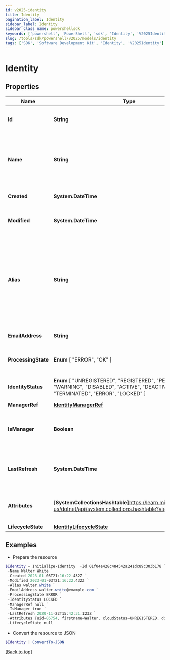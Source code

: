 ```yaml
---
id: v2025-identity
title: Identity
pagination_label: Identity
sidebar_label: Identity
sidebar_class_name: powershellsdk
keywords: ['powershell', 'PowerShell', 'sdk', 'Identity', 'V2025Identity'] 
slug: /tools/sdk/powershell/v2025/models/identity
tags: ['SDK', 'Software Development Kit', 'Identity', 'V2025Identity']
---
```



# Identity

## Properties

Name | Type | Description | Notes
------------ | ------------- | ------------- | -------------
**Id** | **String** | System-generated unique ID of the identity | [optional] [readonly] 
**Name** | **String** | The identity's name is equivalent to its Display Name attribute. | [required]
**Created** | **System.DateTime** | Creation date of the identity | [optional] [readonly] 
**Modified** | **System.DateTime** | Last modification date of the identity | [optional] [readonly] 
**Alias** | **String** | The identity's alternate unique identifier is equivalent to its Account Name on the authoritative source account schema. | [optional] 
**EmailAddress** | **String** | The email address of the identity | [optional] 
**ProcessingState** |  **Enum** [  "ERROR",    "OK" ] | The processing state of the identity | [optional] 
**IdentityStatus** |  **Enum** [  "UNREGISTERED",    "REGISTERED",    "PENDING",    "WARNING",    "DISABLED",    "ACTIVE",    "DEACTIVATED",    "TERMINATED",    "ERROR",    "LOCKED" ] | The identity's status in the system | [optional] 
**ManagerRef** | [**IdentityManagerRef**](identity-manager-ref) |  | [optional] 
**IsManager** | **Boolean** | Whether this identity is a manager of another identity | [optional] [default to $false]
**LastRefresh** | **System.DateTime** | The last time the identity was refreshed by the system | [optional] 
**Attributes** | [**SystemCollectionsHashtable**]https://learn.microsoft.com/en-us/dotnet/api/system.collections.hashtable?view=net-9.0 | A map with the identity attributes for the identity | [optional] 
**LifecycleState** | [**IdentityLifecycleState**](identity-lifecycle-state) |  | [optional] 

## Examples

- Prepare the resource
```powershell
$Identity = Initialize-Identity  -Id 01f04e428c484542a241dc89c303b178 `
 -Name Walter White `
 -Created 2023-01-03T21:16:22.432Z `
 -Modified 2023-01-03T21:16:22.432Z `
 -Alias walter.white `
 -EmailAddress walter.white@example.com `
 -ProcessingState ERROR `
 -IdentityStatus LOCKED `
 -ManagerRef null `
 -IsManager true `
 -LastRefresh 2020-11-22T15:42:31.123Z `
 -Attributes {uid=86754, firstname=Walter, cloudStatus=UNREGISTERED, displayName=Walter White, identificationNumber=86754, lastSyncDate=1470348809380, email=walter.white@example.com, lastname=White} `
 -LifecycleState null
```

- Convert the resource to JSON
```powershell
$Identity | ConvertTo-JSON
```


[[Back to top]](#) 

